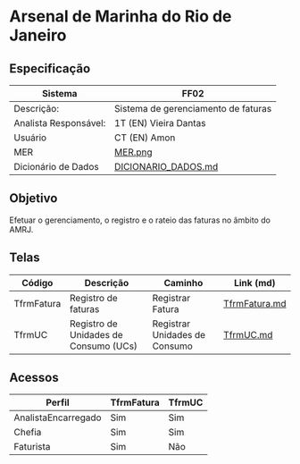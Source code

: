 # Arsenal de Marinha do Rio de Janeiro

## Especificação

| Sistema | FF02 |
| --- | --- |
| Descrição: | Sistema de gerenciamento de faturas
| Analista Responsável: | 1T (EN) Vieira Dantas |
| Usuário | CT (EN) Amon |
| MER | [MER.png](./MER.png) |
| Dicionário de Dados | [DICIONARIO_DADOS.md](./DICIONARIO_DADOS.md)  |

## Objetivo

Efetuar o gerenciamento, o registro e o rateio das faturas no âmbito do AMRJ.

## Telas

| Código | Descrição | Caminho | Link (md) |
| --- | --- | --- | --- |
| TfrmFatura | Registro de faturas | Registrar Fatura | [TfrmFatura.md](./TfrmFatura.md) |
| TfrmUC | Registro de Unidades de Consumo (UCs) | Registrar Unidades de Consumo | [TfrmUC.md](./TfrmUC.md) |

## Acessos

| Perfil | TfrmFatura | TfrmUC |
| --- | --- | --- |
| AnalistaEncarregado | Sim | Sim |
| Chefia | Sim | Sim |
| Faturista | Sim | Não |
